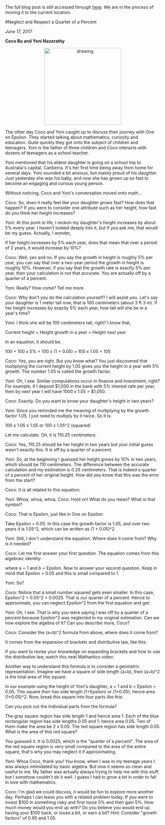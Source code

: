 The full blog post is still accessed through [here](https://www.1onepsilon.com/single-post/2017/06/17/Neglect-and-Respect-a-Quarter-of-a-Percent). We are in the process of moving it to the current location.

#Neglect and Respect a Quarter of a Percent

*June 17, 2017*


**Coco Bu and Yoni Nazarathy**

<center>
 <img class = "blog-inline-image" src="https://es-app.com/assets/OOTR35.png" alt="drawing" width="250px"/>
</center> 

The other day Coco and Yoni caught up to discuss their journey with One on Epsilon. They started talking about mathematics, curiosity and education. Quite quickly they got onto the subject of children and teenagers. Yoni is the father of three children and Coco interacts with dozens of teenagers as a school teacher.

 

Yoni mentioned that his eldest daughter is going on a school trip to Australia's capital, Canberra. It's her first time being away from home for several days. Yoni sounded a bit anxious, but mainly proud of his daughter. Just yesterday she was his baby, and now she has grown up so fast to become an engaging and curious young person.

 

Without noticing, Coco and Yoni's conversation moved onto math...

Coco: So, does it really feel like your daughter grows fast? How does that happen? If you were to consider one attribute such as her height, how fast do you think her height increases? 

 

Yoni: At this point in life, I reckon my daughter's height increases by about 5% every year. I haven't looked deeply into it, but if you ask me, that would be my guess. Actually, I wonder, 

 

If her height increases by 5% each year, 
does that mean that over a period of 2 years, it would increase by 10%? 

 

Coco: Well, yes and no. If you say the growth in height is roughly 5% per year, you can say that over a two-year period the growth in height is roughly 10%. However, if you say that the growth rate is exactly 5% per year, then your calculation is not that accurate. You are actually off by a quarter of a percent.

 

Yoni: Really? How come? Tell me more.


Coco: Why don't you do the calculation yourself? I will assist you. Let's say your daughter is 1 meter tall now, that is 100 centimeters (about 3 ft 3 in). If her height increases by exactly 5% each year, how tall will she be in a year's time?

 

Yoni: I think she will be 105 centimeters tall, right? I know that,

 

Current height + Height growth in a year = Height next year

 

In an equation, it should be,

 

100 + 100 x 5% = 100 x (1 + 0.05) = 100 x 1.05 = 105

 

Coco: Yes, you are right. But you know what? You just discovered that multiplying the current height by 1.05 gives you the height in a year with 5% growth. The number 1.05 is called the growth factor.

 

Yoni: Oh, I see. Similar computations occur in finance and investment, right? For example, if I deposit $1,000 in the bank with 5% interest rate per year, then by next year I will have 1000 x 1.05 = $1,050.


Coco: Exactly. Do you want to know your daughter's height in two years? 

 

Yoni: Since you reminded me the meaning of multiplying by the growth factor 1.05, I just need to multiply by it twice. So it is:

 

 100 x 1.05 x 1.05   or   100 x 1.05^2 (squared)

 

Let me calculate. Oh, it is 110.25 centimeters. 

 

Coco: Yes, 110.25 should be her height in two years but your initial guess wasn't exactly this. It is off by a quarter of a percent.

Yoni: So, at the beginning I guessed her height grows by 10% in two years, which should be 110 centimeters. The difference between the accurate calculation and my estimation is 0.25 centimeters. That is indeed a quarter of a percent of her original height. How did you know that this was the error from the start?

 

Coco: It is all related to this equation:


Yoni: Whoa, whoa, whoa, Coco. Hold on! What do you mean? What is that symbol?

 

Coco: That is Epsilon, just like in One on Epsilon:


Take Epsilon = 0.05. In this case the growth factor is 1.05, and over two years it is 1.05^2, which can be written as (1 + 0.05)^2.

 

Yoni: Still, I don't understand the equation. Where does it come from? Why is it needed?

 

Coco: Let me first answer your first question. The equation comes from this algebraic identity: 


where a = 1 and b = Epsilon. Now to answer your second question. Keep in mind that Epsilon = 0.05 and this is small compared to 1.

 

Yoni: So?

 

Coco: Notice that a small number squared gets even smaller. In this case, Epsilon^2 = 0.05^2 = 0.0025. That is our quarter of a percent. Hence to approximate, you can neglect Epsilon^2 from the first equation and get:


Yoni: Oh, I see. That is why you were saying I was off by a quarter of a percent because Epsilon^2 was neglected in my original estimation. Can we now explore the algebra of it? Can you describe more, Coco?

Coco: Consider the (a+b)^2 formula from above, where does it come from? 

 

It comes from the expansion of brackets and distributive law, like this:


If you want to revise your knowledge on expanding brackets and how to use the distributive law, watch this neat Mathantics video:


Another way to understand this formula is to consider a geometric representation. Imagine we have a square of side length (a+b), then (a+b)^2 is the total area of this square.

 

In our example using the height of Yoni's daughter, a = 1 and b = Epsilon = 0.05. This square then has side length (1+Epsilon) or (1+0.05); hence area (1+0.05)^2. Now, break this square into four parts like this:


Can you pick out the individual parts from the formula?


The gray square region has side length 1 and hence area 1. Each of the blue rectangular region has side lengths 0.05 and 1; hence area 0.05. Two of them make the area be 2 x 0.05. The red square region has side length 0.05. What is the area of this red square?

 

You guessed it. It is  0.0025, which is the "quarter of a percent". The area of the red square region is very small compared to the area of the entire square, that's why you may neglect it if approximating.

Yoni: Whoa Coco, thank you! You know, when I was in my teenage years I was always intimidated by basic algebra. But now it seems so clean and useful to me. My father was actually always trying to help me with this stuff, but I somehow couldn't do it well. I guess I had to grow a bit in order to fall in love with mathematics.

 

Coco: I'm glad we could discuss, it would be fun to explore more another day. Perhaps I can leave you with a related problem today: If you were to invest $100 in something risky and first loose 5% and then gain 5%. How much money would you end up with?  Do you believe you would end up having your $100 back, or loose a bit, or earn a bit? Hint: Consider "growth factors" of 0.95 and 1.05.

 

